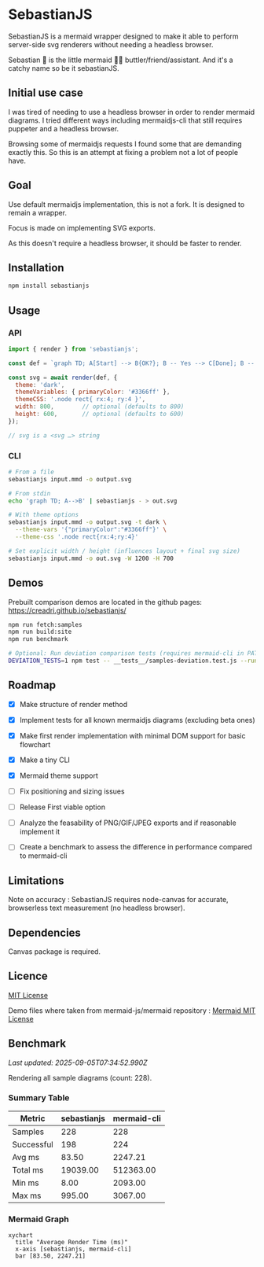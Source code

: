 # SebastianJS

SebastianJS is a mermaid wrapper designed to make it able to perform server-side svg renderers without needing a headless browser.

Sebastian :crab: is the little mermaid :mermaid: buttler/friend/assistant. And it's a catchy name so be it sebastianJS.

## Initial use case

I was tired of needing to use a headless browser in order to render mermaid diagrams. I tried different ways including mermaidjs-cli that still requires puppeter and a headless browser.

Browsing some of mermaidjs requests I found some that are demanding exactly this. So this is an attempt at fixing a problem not a lot of people have.

## Goal

Use default mermaidjs implementation, this is not a fork. It is designed to remain a wrapper.

Focus is made on implementing SVG exports.

As this doesn't require a headless browser, it should be faster to render.

## Installation

```bash
npm install sebastianjs
```

## Usage

### API

```js
import { render } from 'sebastianjs';

const def = `graph TD; A[Start] --> B{OK?}; B -- Yes --> C[Done]; B -- No --> A;`;

const svg = await render(def, {
  theme: 'dark',
  themeVariables: { primaryColor: '#3366ff' },
  themeCSS: '.node rect{ rx:4; ry:4 }',
  width: 800,        // optional (defaults to 800)
  height: 600,       // optional (defaults to 600)
});

// svg is a <svg …> string
```

### CLI

```bash
# From a file
sebastianjs input.mmd -o output.svg

# From stdin
echo 'graph TD; A-->B' | sebastianjs - > out.svg

# With theme options
sebastianjs input.mmd -o output.svg -t dark \
  --theme-vars '{"primaryColor":"#3366ff"}' \
  --theme-css '.node rect{rx:4;ry:4}'

# Set explicit width / height (influences layout + final svg size)
sebastianjs input.mmd -o out.svg -W 1200 -H 700
```

## Demos

Prebuilt comparison demos are located in the github pages: https://creadri.github.io/sebastianjs/


```bash
npm run fetch:samples
npm run build:site
npm run benchmark

# Optional: Run deviation comparison tests (requires mermaid-cli in PATH)
DEVIATION_TESTS=1 npm test -- __tests__/samples-deviation.test.js --runInBand
```

## Roadmap

- [x] Make structure of render method
- [x] Implement tests for all known mermaidjs diagrams (excluding beta ones)
- [x] Make first render implementation with minimal DOM support for basic flowchart
- [x] Make a tiny CLI
- [x] Mermaid theme support
- [ ] Fix positioning and sizing issues
- [ ] Release First viable option
- [ ] Analyze the feasability of PNG/GIF/JPEG exports and if reasonable implement it
- [ ] Create a benchmark to assess the difference in performance compared to mermaid-cli


## Limitations

Note on accuracy
: SebastianJS requires node-canvas for accurate, browserless text measurement (no headless browser).

## Dependencies

Canvas package is required.

## Licence

[MIT License](./LICENSE)

Demo files where taken from mermaid-js/mermaid repository
: [Mermaid MIT License](https://github.com/mermaid-js/mermaid?tab=MIT-1-ov-file)

<!-- BENCHMARK_START -->
## Benchmark

_Last updated: 2025-09-05T07:34:52.990Z_

Rendering all sample diagrams (count: 228).



### Summary Table

| Metric | sebastianjs | mermaid-cli |
| --- | --- | --- |
| Samples | 228 | 228 |
| Successful | 198 | 224 |
| Avg ms | 83.50 | 2247.21 |
| Total ms | 19039.00 | 512363.00 |
| Min ms | 8.00 | 2093.00 |
| Max ms | 995.00 | 3067.00 |

### Mermaid Graph



```mermaid
xychart
  title "Average Render Time (ms)"
  x-axis [sebastianjs, mermaid-cli]
  bar [83.50, 2247.21]
```

<!-- BENCHMARK_END -->
